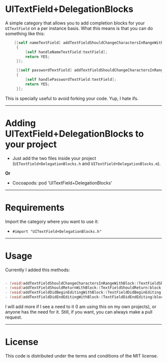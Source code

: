UITextField+DelegationBlocks
===============

A simple category that allows you to add completion blocks for your `UITextField` on a per instance basis. What this means is that you can do something like this:

```objective-c
    [[self nameTextField] addTextFieldShouldChangeCharactersInRangeWithBlock:^BOOL(UITextField *textField, NSRange range, NSString *replacementString)
     {
         [self handleNameTextField:textField];
         return YES;
     }];

     [[self passwordTextField] addTextFieldShouldChangeCharactersInRangeWithBlock:^BOOL(UITextField *textField, NSRange range, NSString *replacementString)
     {
         [self handlePasswordTextField:textField];
         return YES;
     }];
```

This is specially useful to avoid forking your code. Yup, I hate ifs. 

------------------------------------
Adding UITextField+DelegationBlocks to your project
====================================

*	Just add the two files inside your project (`UITextField+DelegationBlocks.h` and `UITextField+DelegationBlocks.m`).

**Or**

*	Cocoapods: pod 'UITextField+DelegationBlocks'

------------
Requirements
============

Import the category where you want to use it:

* `#import "UITextField+DelegationBlocks.h"`

-----
Usage
=====

Currently I added this methods:

```objective-c

- (void)addTextFieldShouldChangeCharactersInRangeWithBlock:(TextFieldShouldReturnShouldChangeCharactersInRangeBlock)block;
- (void)addTextFieldShouldReturnWithBlock:(TextFieldShouldReturn)block;
- (void)addTextFieldDidBeginEditingWithBlock:(TextFieldDidBeginEditing)block;
- (void)addTextFieldDidEndEditingWithBlock:(TextFieldDidEndEditing)block;

```
I will add more if I see a need to it (I am using this on my own projects), or anyone has the need for it. Still, if you want, you can always make a pull request.

-------
License
=======

This code is distributed under the terms and conditions of the MIT license. 
